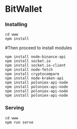 # BitWallet


### Installing

```
cd www
npm install
```

#Then proceed to install modules

```
npm install node-binance-api
npm install socket.io
npm install socket.io-client
npm install node-fetch
npm install cryptocompare
npm install node-kraken-api
npm install poloniex-api-node
npm install poloniex-api-node
npm install poloniex-api-node
npm install poloniex-api-node
```

### Serving

```
cd www
npm run serve
```
